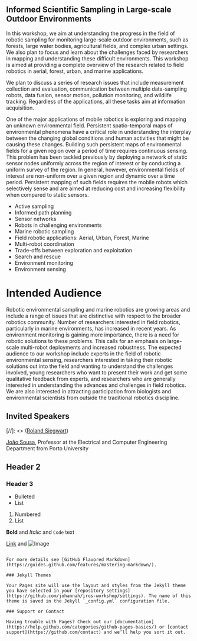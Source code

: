 ## Informed Scientific Sampling in Large-scale Outdoor Environments

In this workshop, we aim at understanding the progress in the field of robotic sampling for monitoring large-scale outdoor environments, such as forests, large water bodies, agricultural fields, and complex urban settings. We also plan to focus and learn about the challenges faced by researchers in mapping and understanding these difficult environments. This workshop is aimed at providing a complete overview of the research related to field robotics in aerial, forest, urban, and marine applications. 

We plan to discuss a series of research issues that include measurement collection and evaluation, communication between multiple data-sampling robots, data fusion, sensor motion, pollution monitoring, and wildlife tracking. Regardless of the applications, all these tasks aim at information acquisition.

One of the major applications of mobile robotics is exploring and mapping an unknown environmental field. Persistent spatio-temporal maps of environmental phenomena have a critical role in understanding the interplay between the changing global conditions and human activities that might be causing these changes. Building such persistent maps of environmental fields for a given region over a period of time requires continuous sensing. This problem has been tackled previously by deploying a network of static sensor nodes uniformly across the region of interest or by conducting a uniform survey of the region. In general, however, environmental fields of interest are non-uniform over a given region and dynamic over a time period. Persistent mapping of such fields requires the mobile robots which selectively sense and are aimed at reducing cost and increasing flexibility when compared to static sensors. 


- Active sampling
- Informed path planning
- Sensor networks
- Robots in challenging environments
- Marine robotic sampling
- Field robotic applications: Aerial, Urban, Forest, Marine
- Multi-robot coordination
- Trade-offs between exploration and exploitation
- Search and rescue
- Environment monitoring
- Environment sensing


# Intended Audience

Robotic environmental sampling and marine robotics are growing areas and include a range of issues that are distinctive with respect to the broader robotics community. Number of researchers interested in field robotics, particularly in marine environments, has increased in recent years. As environment monitoring is gaining more importance, there is a need for robotic solutions to these problems. This calls for an emphasis on large-scale multi-robot deployments and increased robustness. The expected audience to our workshop include experts in the field of robotic environmental sensing, researchers interested in taking their robotic solutions out into the field and wanting to understand the challenges involved, young researchers who want to present their work and get some qualitative feedback from experts, and researchers who are generally interested in understanding the advances and challenges in field robotics. We are also interested in attracting participation from biologists and environmental scientists from outside the traditional robotics discipline.

## Invited Speakers

[//]: <> ([Roland Siegwart](http://www.asl.ethz.ch/the-lab/people/person-detail.html?persid=29981))

[João Sousa](https://www.lsts.pt/member/jo%C3%A3o-sousa), Professor at the Electrical and Computer Engineering Department from Porto University

## Header 2
### Header 3

- Bulleted
- List

1. Numbered
2. List

**Bold** and _Italic_ and `Code` text

[Link](url) and ![Image](src)
```

For more details see [GitHub Flavored Markdown](https://guides.github.com/features/mastering-markdown/).

### Jekyll Themes

Your Pages site will use the layout and styles from the Jekyll theme you have selected in your [repository settings](https://github.com/johannah/iros-workshop/settings). The name of this theme is saved in the Jekyll `_config.yml` configuration file.

### Support or Contact

Having trouble with Pages? Check out our [documentation](https://help.github.com/categories/github-pages-basics/) or [contact support](https://github.com/contact) and we’ll help you sort it out.
